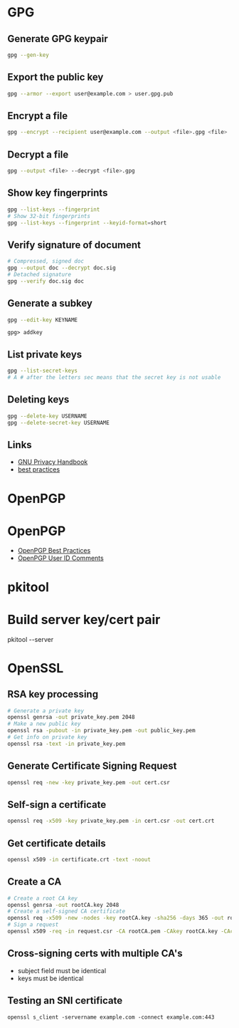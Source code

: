 # GPG

## Generate GPG keypair

```bash
gpg --gen-key
```

## Export the public key

```bash
gpg --armor --export user@example.com > user.gpg.pub
```

## Encrypt a file

```bash
gpg --encrypt --recipient user@example.com --output <file>.gpg <file>
```

## Decrypt a file

```bash
gpg --output <file> --decrypt <file>.gpg
```

## Show key fingerprints

```bash
gpg --list-keys --fingerprint
# Show 32-bit fingerprints
gpg --list-keys --fingerprint --keyid-format=short
```

## Verify signature of document

```bash
# Compressed, signed doc
gpg --output doc --decrypt doc.sig
# Detached signature
gpg --verify doc.sig doc
```

## Generate a subkey

```bash
gpg --edit-key KEYNAME
```

```
gpg> addkey
```

## List private keys

```bash
gpg --list-secret-keys
# A # after the letters sec means that the secret key is not usable
```

## Deleting keys

```bash
gpg --delete-key USERNAME
gpg --delete-secret-key USERNAME
```

## Links

* [GNU Privacy Handbook](https://www.gnupg.org/gph/en/manual.html)
* [best practices](https://riseup.net/en/security/message-security/openpgp/best-practices)
# OpenPGP

# OpenPGP

- [OpenPGP Best Practices](https://riseup.net/en/security/message-security/openpgp/best-practices)
- [OpenPGP User ID Comments](https://debian-administration.org/users/dkg/weblog/97)
# pkitool


  # Build server key/cert pair
  pkitool --server <CN name>

# OpenSSL

## RSA key processing

```bash
# Generate a private key
openssl genrsa -out private_key.pem 2048
# Make a new public key
openssl rsa -pubout -in private_key.pem -out public_key.pem
# Get info on private key
openssl rsa -text -in private_key.pem
```

## Generate Certificate Signing Request

```bash
openssl req -new -key private_key.pem -out cert.csr
```

## Self-sign a certificate

```bash
openssl req -x509 -key private_key.pem -in cert.csr -out cert.crt
```

## Get certificate details

```bash
openssl x509 -in certificate.crt -text -noout
```

## Create a CA

```bash
# Create a root CA key
openssl genrsa -out rootCA.key 2048
# Create a self-signed CA certificate
openssl req -x509 -new -nodes -key rootCA.key -sha256 -days 365 -out rootCA.pem
# Sign a request
openssl x509 -req -in request.csr -CA rootCA.pem -CAkey rootCA.key -CAcreateserial -out requested.crt -days 500 -sha256
```

## Cross-signing certs with multiple CA's

* subject field must be identical
* keys must be identical




## Testing an SNI certificate
	openssl s_client -servername example.com -connect example.com:443


